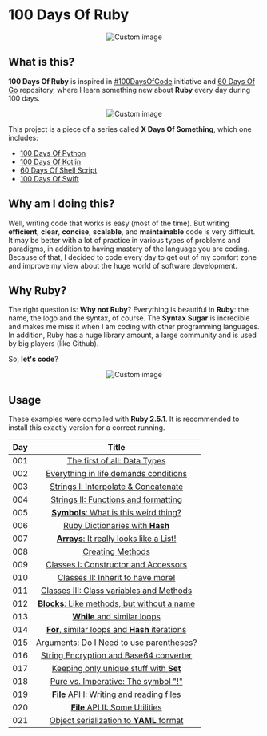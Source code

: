 # 100 Days Of Ruby

<p align="center">
  <img src="https://raw.github.com/marcosvbras/100-days-of-ruby/master/images/ruby.png" alt="Custom image"/>
</p>

## What is this?

**100 Days Of Ruby** is inspired in [#100DaysOfCode](https://medium.freecodecamp.org/join-the-100daysofcode-556ddb4579e4) initiative and [60 Days Of Go](https://github.com/cassiobotaro/60-days-of-go) repository, where I learn something new about **Ruby** every day during 100 days.

<p align="center">
  <img src="https://raw.github.com/marcosvbras/100-days-of-ruby/master/images/programming_languages.jpg" alt="Custom image"/>
</p>

This project is a piece of a series called **X Days Of Something**, which one includes:
-   [100 Days Of Python](https://github.com/marcosvbras/100-days-of-python)
-   [100 Days Of Kotlin](https://github.com/marcosvbras/100-days-of-kotlin)
-   [60 Days Of Shell Script](https://github.com/marcosvbras/60-days-of-shell-script)
-   [100 Days Of Swift](https://github.com/marcosvbras/100-days-of-swift)

## Why am I doing this?

Well, writing code that works is easy (most of the time). But writing **efficient**, **clear**, **concise**, **scalable**, and **maintainable** code is very difficult. It may be better with a lot of practice in various types of problems and paradigms, in addition to having mastery of the language you are coding. Because of that, I decided to code every day to get out of my comfort zone and improve my view about the huge world of software development.

## Why Ruby?

The right question is: **Why not Ruby**? Everything is beautiful in **Ruby**: the name, the logo and the syntax, of course. The **Syntax Sugar** is incredible and makes me miss it when I am coding with other programming languages. In addition, Ruby has a huge library amount, a large community and is used by big players (like Github).

So, **let's code**?

<p align="center">
  <img src="https://raw.github.com/marcosvbras/100-days-of-ruby/master/images/programming.gif" alt="Custom image"/>
</p>

## Usage

These examples were compiled with **Ruby 2.5.1**. It is recommended to install this exactly version for a correct running.

| Day | Title      |
| --- |:----------: |
| 001 | [The first of all: Data Types](days/day001/) |
| 002 | [Everything in life demands conditions](days/day002/) |
| 003 | [Strings I: Interpolate & Concatenate](days/day003/) |
| 004 | [Strings II: Functions and formatting](days/day004/) |
| 005 | [**Symbols**: What is this weird thing?](days/day005/) |
| 006 | [Ruby Dictionaries with **Hash**](days/day006/) |
| 007 | [**Arrays**: It really looks like a List!](days/day007/) |
| 008 | [Creating Methods](days/day008/) |
| 009 | [Classes I: Constructor and Accessors](days/day009/) |
| 010 | [Classes II: Inherit to have more!](days/day010/) |
| 011 | [Classes III: Class variables and Methods](days/day011/) |
| 012 | [**Blocks**: Like methods, but without a name](days/day012/) |
| 013 | [**While** and similar loops](days/day013/) |
| 014 | [**For**, similar loops and **Hash** iterations](days/day014/) |
| 015 | [Arguments: Do I Need to use parentheses?](days/day015/) |
| 016 | [String Encryption and Base64 converter](days/day016/) |
| 017 | [Keeping only unique stuff with **Set**](days/day017/) |
| 018 | [Pure vs. Imperative: The symbol "!"](days/day018/) |
| 019 | [**File** API I: Writing and reading files](days/day019/) |
| 020 | [**File** API II: Some Utilities](days/day020/) |
| 021 | [Object serialization to **YAML** format](days/day021/) |
